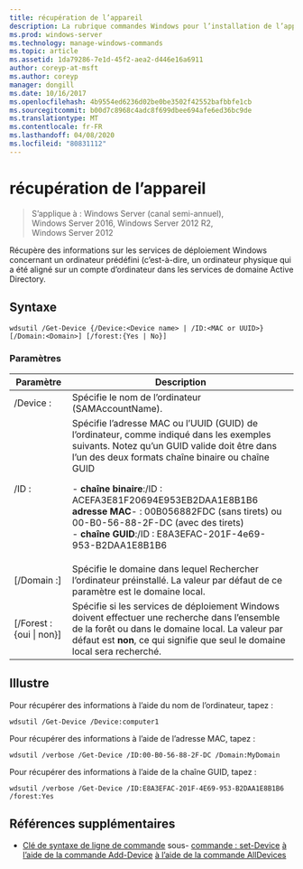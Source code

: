 ```yaml
---
title: récupération de l’appareil
description: La rubrique commandes Windows pour l’installation de l’appareil, qui récupère des informations sur les services de déploiement Windows concernant un ordinateur prédéfini (c’est-à-dire, un ordinateur physique qui a été aligné sur un compte d’ordinateur dans les services de domaine Active Directory).
ms.prod: windows-server
ms.technology: manage-windows-commands
ms.topic: article
ms.assetid: 1da79286-7e1d-45f2-aea2-d446e16a6911
author: coreyp-at-msft
ms.author: coreyp
manager: dongill
ms.date: 10/16/2017
ms.openlocfilehash: 4b9554ed6236d02be0be3502f42552bafbbfe1cb
ms.sourcegitcommit: b00d7c8968c4adc8f699dbee694afe6ed36bc9de
ms.translationtype: MT
ms.contentlocale: fr-FR
ms.lasthandoff: 04/08/2020
ms.locfileid: "80831112"
---
```

# <a name="get-device"></a>récupération de l’appareil

>S’applique à : Windows Server (canal semi-annuel), Windows Server 2016, Windows Server 2012 R2, Windows Server 2012

Récupère des informations sur les services de déploiement Windows concernant un ordinateur prédéfini (c’est-à-dire, un ordinateur physique qui a été aligné sur un compte d’ordinateur dans les services de domaine Active Directory.

## <a name="syntax"></a>Syntaxe
```
wdsutil /Get-Device {/Device:<Device name> | /ID:<MAC or UUID>} [/Domain:<Domain>] [/forest:{Yes | No}]
```
### <a name="parameters"></a>Paramètres
|Paramètre|Description|
|-------|--------|
|/Device :<Device name>|Spécifie le nom de l’ordinateur (SAMAccountName).|
|/ID :<MAC or UUID>|Spécifie l’adresse MAC ou l’UUID (GUID) de l’ordinateur, comme indiqué dans les exemples suivants. Notez qu’un GUID valide doit être dans l’un des deux formats chaîne binaire ou chaîne GUID<p>-   **chaîne binaire**:/ID : ACEFA3E81F20694E953EB2DAA1E8B1B6<br />**adresse MAC**-   : 00B056882FDC (sans tirets) ou 00-B0-56-88-2F-DC (avec des tirets)<br />-   **chaîne GUID**:/ID : E8A3EFAC-201F-4e69-953-B2DAA1E8B1B6|
|[/Domain :<Domain>]|Spécifie le domaine dans lequel Rechercher l’ordinateur préinstallé. La valeur par défaut de ce paramètre est le domaine local.|
|[/Forest : {oui &#124; non}]|Spécifie si les services de déploiement Windows doivent effectuer une recherche dans l’ensemble de la forêt ou dans le domaine local. La valeur par défaut est **non**, ce qui signifie que seul le domaine local sera recherché.|
## <a name="examples"></a><a name=BKMK_examples></a>Illustre
Pour récupérer des informations à l’aide du nom de l’ordinateur, tapez :
```
wdsutil /Get-Device /Device:computer1
```
Pour récupérer des informations à l’aide de l’adresse MAC, tapez :
```
wdsutil /verbose /Get-Device /ID:00-B0-56-88-2F-DC /Domain:MyDomain
```
Pour récupérer des informations à l’aide de la chaîne GUID, tapez :
```
wdsutil /verbose /Get-Device /ID:E8A3EFAC-201F-4E69-953-B2DAA1E8B1B6 /forest:Yes
```
## <a name="additional-references"></a>Références supplémentaires
- [Clé de syntaxe de ligne de commande](command-line-syntax-key.md)
sous- [commande : set-Device](subcommand-set-device.md)
[à l’aide de la commande Add-Device](using-the-add-device-command.md)
[à l’aide de la commande AllDevices](using-the-get-alldevices-command.md)
